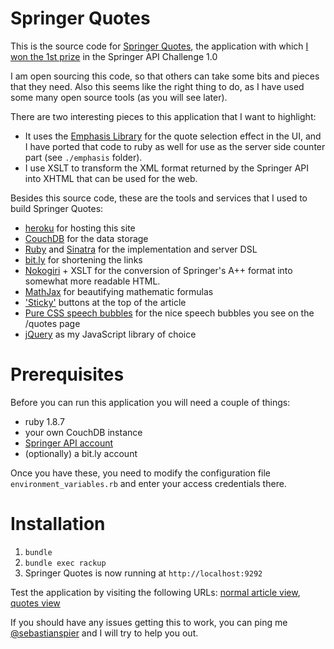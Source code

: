 # Springer Quotes

This is the source code for [Springer Quotes](http://springerquotes.heroku.com/),
the application with which [I won the 1st prize][challenge] in the Springer API Challenge 1.0

I am open sourcing this code, so that others can take some bits and pieces that they need. Also this seems like the right thing to do, as I have used some many open source tools (as you will see later).

There are two interesting pieces to this application that I want to highlight:

* It uses the [Emphasis Library](https://github.com/NYTimes/Emphasis) for the quote selection effect in the UI,
and I have ported that code to ruby as well for use as the server side counter part (see `./emphasis` folder). 
* I use XSLT to transform the XML format returned by the Springer API into XHTML that can be used for the web.

Besides this source code, these are the tools and services that I used to build Springer Quotes:
	
<ul>
	<li><a href="http://heroku.com">heroku</a> for hosting this site</li>	
	<li><a href="http://couchone.com">CouchDB</a> for the data storage</li>	
	<li><a href="http://www.ruby-lang.org/en/">Ruby</a> and <a href="http://www.sinatrarb.com/">Sinatra</a> for the implementation and server DSL</li>	
	<li><a href="http://bit.ly">bit.ly</a> for shortening the links</li>	
	<li><a href="http://nokogiri.org/">Nokogiri</a> + XSLT for the conversion of Springer's A++ format into somewhat more readable HTML.</li>
	<li><a href="http://www.mathjax.org">MathJax</a> for beautifying mathematic formulas</li>
	<li><a href="http://imakewebthings.github.com/jquery-waypoints/sticky-elements/">'Sticky'</a> buttons at the top of the article</li>	
	<li><a href="http://nicolasgallagher.com/pure-css-speech-bubbles/">Pure CSS speech bubbles</a> for the nice speech bubbles you see on the /quotes page</li>
	<li><a href="http://jquery.com">jQuery</a> as my JavaScript library of choice</a></li>
</ul>

# Prerequisites 

Before you can run this application you will need a couple of things:

- ruby 1.8.7
- your own CouchDB instance
- [Springer API account](http://dev.springer.com)
- (optionally) a bit.ly account 

Once you have these, you need to modify the configuration file `environment_variables.rb` and enter your access credentials there.

# Installation

1. `bundle`
1. `bundle exec rackup`
1. Springer Quotes is now running at `http://localhost:9292`

Test the application by visiting the following URLs:
[normal article view](http://localhost:9292/article/doi:10.1007/s10680-009-9177-y#h[Itacin,1,4]), 
[quotes view](http://springerquotes.heroku.com/quotes/doi:10.1007/s10680-009-9177-y?quotes=h[Itacin,1,4])

If you should have any issues getting this to work, you can ping me [@sebastianspier][@seb] and I will try to help you out.

[@seb]: https://twitter.com/#!/sebastianspier
[challenge]: http://spier.hu/2011/07/i-won-the-springer-api-challenge-1.0/
